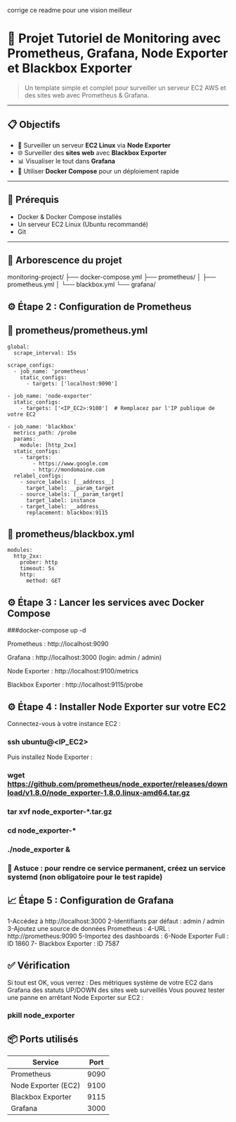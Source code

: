 corrige ce readme pour une vision meilleur 
# 🚀 Projet Tutoriel de Monitoring avec Prometheus, Grafana, Node Exporter et Blackbox Exporter

> Un template simple et complet pour surveiller un serveur EC2 AWS et des sites web avec Prometheus & Grafana.

---

## 📋 Objectifs

- 📡 Surveiller un serveur **EC2 Linux** via **Node Exporter**
- 🌐 Surveiller des **sites web** avec **Blackbox Exporter**
- 📊 Visualiser le tout dans **Grafana**
- 🐳 Utiliser **Docker Compose** pour un déploiement rapide

---

## 🧰 Prérequis

- Docker & Docker Compose installés
- Un serveur EC2 Linux (Ubuntu recommandé)
- Git

---

## 📂 Arborescence du projet
  monitoring-project/
  ├── docker-compose.yml
  ├── prometheus/
  │ ├── prometheus.yml
  │ └── blackbox.yml
  └── grafana/

## ⚙️ Étape 2 : Configuration de Prometheus
## 📁 prometheus/prometheus.yml

    global:
      scrape_interval: 15s
    
    scrape_configs:
      - job_name: 'prometheus'
        static_configs:
          - targets: ['localhost:9090']
  
    - job_name: 'node-exporter'
      static_configs:
        - targets: ['<IP_EC2>:9100']  # Remplacez par l'IP publique de votre EC2
  
    - job_name: 'blackbox'
      metrics_path: /probe
      params:
        module: [http_2xx]
      static_configs:
        - targets:
            - https://www.google.com
            - http://mondomaine.com
      relabel_configs:
        - source_labels: [__address__]
          target_label: __param_target
        - source_labels: [__param_target]
          target_label: instance
        - target_label: __address__
          replacement: blackbox:9115

## 📁 prometheus/blackbox.yml

    modules:
      http_2xx:
        prober: http
        timeout: 5s
        http:
          method: GET

## ⚙️ Étape 3 : Lancer les services avec Docker Compose
###docker-compose up -d

Prometheus : http://localhost:9090

Grafana : http://localhost:3000 (login: admin / admin)

Node Exporter : http://localhost:9100/metrics

Blackbox Exporter : http://localhost:9115/probe

## ⚙️ Étape 4 : Installer Node Exporter sur votre EC2
Connectez-vous à votre instance EC2 :

### ssh ubuntu@<IP_EC2>
Puis installez Node Exporter :

### wget https://github.com/prometheus/node_exporter/releases/download/v1.8.0/node_exporter-1.8.0.linux-amd64.tar.gz

### tar xvf node_exporter-*.tar.gz

### cd node_exporter-*

### ./node_exporter &


### 🎯 Astuce : pour rendre ce service permanent, créez un service systemd (non obligatoire pour le test rapide)
## 📈 Étape 5 : Configuration de Grafana

1-Accédez à http://localhost:3000
2-Identifiants par défaut : admin / admin
3-Ajoutez une source de données Prometheus :
4-URL : http://prometheus:9090
5-Importez des dashboards :
6-Node Exporter Full : ID 1860
7- Blackbox Exporter : ID 7587


## ✅ Vérification

Si tout est OK, vous verrez :
Des métriques système de votre EC2 dans Grafana
des statuts UP/DOWN des sites web surveillés
Vous pouvez tester une panne en arrêtant Node Exporter sur EC2 : 


### pkill node_exporter


## 📦 Ports utilisés
| Service             | Port |
| ------------------- | ---- |
| Prometheus          | 9090 |
| Node Exporter (EC2) | 9100 |
| Blackbox Exporter   | 9115 |
| Grafana             | 3000 |
